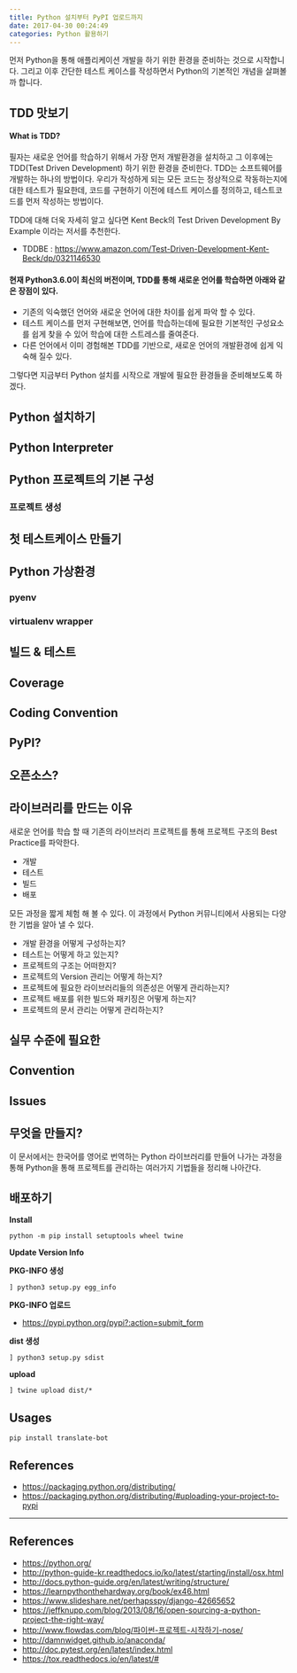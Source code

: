 ```yaml
---
title: Python 설치부터 PyPI 업로드까지
date: 2017-04-30 00:24:49
categories: Python 활용하기
---
```


먼저 Python을 통해 애플리케이션 개발을 하기 위한 환경을 준비하는 것으로 시작합니다. 그리고 이후 간단한 테스트 케이스를 작성하면서 Python의 기본적인 개념을 살펴볼까 합니다.

## TDD 맛보기


#### What is TDD?

필자는 새로운 언어를 학습하기 위해서 가장 먼저 개발환경을 설치하고 그 이후에는 TDD(Test Driven Development) 하기 위한 환경을 준비한다. TDD는 소프트웨어를 개발하는 하나의 방법이다. 우리가 작성하게 되는 모든 코드는 정상적으로 작동하는지에 대한 테스트가 필요한데, 코드를 구현하기 이전에 테스트 케이스를 정의하고, 테스트코드를 먼저 작성하는 방법이다.

TDD에 대해 더욱 자세히 알고 싶다면 Kent Beck의 Test Driven Development By Example 이라는 저서를 추천한다.
- TDDBE : https://www.amazon.com/Test-Driven-Development-Kent-Beck/dp/0321146530


#### 현재 Python3.6.0이 최신의 버전이며, TDD를 통해 새로운 언어를 학습하면 아래와 같은 장점이 있다.

- 기존의 익숙했던 언어와 새로운 언어에 대한 차이를 쉽게 파악 할 수 있다.
- 테스트 케이스를 먼저 구현해보면, 언어를 학습하는데에 필요한 기본적인 구성요소를 쉽게 찾을 수 있어 학습에 대한 스트레스를 줄여준다.
- 다른 언어에서 이미 경험해본 TDD를 기반으로, 새로운 언어의 개발환경에 쉽게 익숙해 질수 있다.

그렇다면 지금부터 Python 설치를 시작으로 개발에 필요한 환경들을 준비해보도록 하겠다.


## Python 설치하기

## Python Interpreter

## Python 프로젝트의 기본 구성

### 프로젝트 생성

## 첫 테스트케이스 만들기

## Python 가상환경

### pyenv

### virtualenv wrapper

## 빌드 & 테스트

## Coverage

## Coding Convention

## PyPI? 

## 오픈소스?

## 라이브러리를 만드는 이유

새로운 언어를 학습 할 때 기존의 라이브러리 프로젝트를 통해 프로젝트 구조의 Best Practice를 파악한다.

- 개발
- 테스트
- 빌드
- 배포

모든 과정을 짧게 체험 해 볼 수 있다. 이 과정에서 Python 커뮤니티에서 사용되는 다양한 기법을 알아 낼 수 있다.

- 개발 환경을 어떻게 구성하는지?
- 테스트는 어떻게 하고 있는지?
- 프로젝트의 구조는 어떠한지?
- 프로젝트의 Version 관리는 어떻게 하는지?
- 프로젝트에 필요한 라이브러리들의 의존성은 어떻게 관리하는지?
- 프로젝트 배포를 위한 빌드와 패키징은 어떻게 하는지?
- 프로젝트의 문서 관리는 어떻게 관리하는지?

## 실무 수준에 필요한

## Convention

## Issues

## 무엇을 만들지?

이 문서에서는 한국어를 영어로 번역하는 Python 라이브러리를 만들어 나가는 과정을 통해 Python을 통해 프로젝트를 관리하는 여러가지 기법들을 정리해 나아간다.

## 배포하기

**Install**
```
python -m pip install setuptools wheel twine
```

**Update Version Info**

**PKG-INFO 생성**
```
] python3 setup.py egg_info
```

**PKG-INFO 업로드**
- https://pypi.python.org/pypi?:action=submit_form

**dist 생성**
```
] python3 setup.py sdist
```

**upload**
```
] twine upload dist/*
```

## Usages

````
pip install translate-bot
````

## References

- https://packaging.python.org/distributing/
- https://packaging.python.org/distributing/#uploading-your-project-to-pypi

---

## References 

- https://python.org/
- http://python-guide-kr.readthedocs.io/ko/latest/starting/install/osx.html
- http://docs.python-guide.org/en/latest/writing/structure/
- https://learnpythonthehardway.org/book/ex46.html
- https://www.slideshare.net/perhapsspy/django-42665652
- https://jeffknupp.com/blog/2013/08/16/open-sourcing-a-python-project-the-right-way/
- http://www.flowdas.com/blog/파이썬-프로젝트-시작하기-nose/
- http://damnwidget.github.io/anaconda/
- http://doc.pytest.org/en/latest/index.html
- https://tox.readthedocs.io/en/latest/#